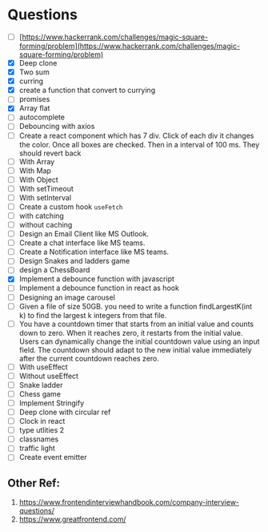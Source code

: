 # Questions

- [ ]  [https://www.hackerrank.com/challenges/magic-square-forming/problem](https://www.hackerrank.com/challenges/magic-square-forming/problem)
- [X]  Deep clone
- [X]  Two sum
- [X]  curring
  - [X]  create a function that convert to currying
- [ ]  promises
- [X]  Array flat
- [ ]  autocomplete
- [ ]  Debouncing with axios
- [ ]  Create a react component which has 7 div. Click of each div it changes the color. Once all boxes are checked. Then in a interval of 100 ms. They should revert back
  - [ ]  With Array
  - [ ]  With Map
  - [ ]  With Object
  - [ ]  With setTimeout
  - [ ]  With setInterval
- [ ]  Create a custom hook `useFetch`
  - [ ]  with catching
  - [ ]  without caching
- [ ]  Design an Email Client like MS Outlook.
- [ ]  Create a chat interface like MS teams.
- [ ]  Create a Notification interface like MS teams.
- [ ]  Design Snakes and ladders game
- [ ]  design a ChessBoard
- [X]  Implement a debounce function with javascript
- [ ]  Implement a debounce function in react as hook
- [ ]  Designing an image carousel
- [ ]  Given a file of size 50GB. you need to write a function findLargestK(int k) to find the largest k integers from that file.
- [ ]  You have a countdown timer that starts from an initial value and counts down to zero. When it reaches zero, it restarts from the initial value. Users can dynamically change the initial countdown value using an input field. The countdown should adapt to the new initial value immediately after the current countdown reaches zero.
  - [ ]  With useEffect
  - [ ]  Without useEffect
- [ ]  Snake ladder
- [ ]  Chess game
- [ ]  Implement Stringify
- [ ]  Deep clone with circular ref
- [ ]  Clock in react
- [ ]  type utlities 2
- [ ]  classnames
- [ ]  traffic light
- [ ]  Create event emitter

## Other Ref:

1. https://www.frontendinterviewhandbook.com/company-interview-questions/
2. https://www.greatfrontend.com/
